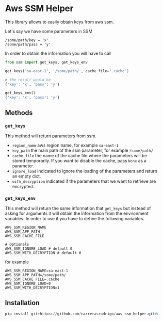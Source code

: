 # Aws SSM Helper
This library allows to easily obtain keys from aws ssm.

Let's say we have some parameters in SSM
```
/some/path/key = 'x'
/some/path/pass = 'y'
```

In order to obtain the information you will have to call

```python
from ssm import get_keys, get_keys_env

get_keys('sa-east-1', '/some/path/', cache_file='.cache')

# the result would be
{'key': 'x', 'pass': 'y'}

get_keys_env()
{'key': 'x', 'pass': 'y'}
```

## Methods
### `get_keys`
This method will return parameters from ssm.
- `region_name` aws region name, for example `sa-east-1`
-  `key_path` the main path of the ssm parameter, for example `/some/path/`
- `cache_file` the name of the cache file where the parameters will be stored temporarily. If you want to disable the cache, pass `None` as a parameter.
- `ignore_load` indicated to ignore the loading of the parameters and return an empty dict.
- `with_decryption` indicated if the parameters that we want to retrieve are encrypted.

### `get_keys_env`
This method will return the same information that `get_keys` but instead of asking for arguments it will obtain the information from the environment variables. In order to use it you have to define the following variables.
```
AWS_SSM_REGION_NAME
AWS_SSM_APP_PATH
AWS_SSM_CACHE_FILE

# Optionals
AWS_SSM_IGNORE_LOAD # default 0
AWS_SSM_WITH_DECRYPTION # default 0
```
for example
```
AWS_SSM_REGION_NAME=sa-east-1
AWS_SSM_APP_PATH=/some/path/
AWS_SSM_CACHE_FILE=.cache
AWS_SSM_IGNORE_LOAD=0
AWS_SSM_WITH_DECRYPTION=1
```

## Installation

```python
pip install git+https://github.com/carrerasrodrigo/aws-ssm-helper.git#egg=ssm
```
